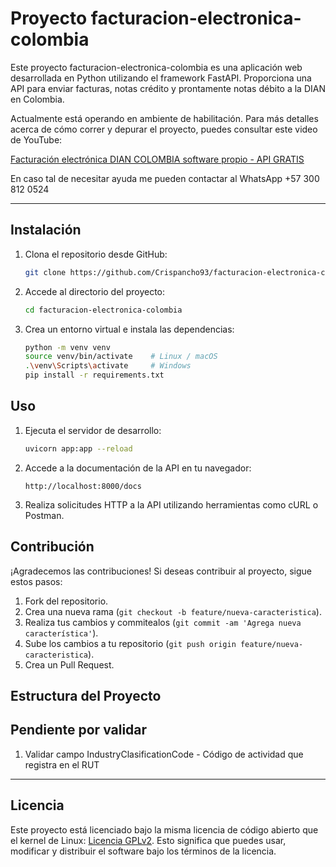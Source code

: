 # Proyecto facturacion-electronica-colombia

Este proyecto facturacion-electronica-colombia es una aplicación web desarrollada en Python utilizando el framework FastAPI. Proporciona una API para enviar facturas, notas crédito y prontamente notas débito a la DIAN en Colombia.

Actualmente está operando en ambiente de habilitación. Para más detalles acerca de cómo correr y depurar el proyecto, puedes consultar este video de YouTube:

[Facturación electrónica DIAN COLOMBIA software propio - API GRATIS](https://youtu.be/EaDoYikq-DI?si=W-lIRWI1gwBewll2)

En caso tal de necesitar ayuda me pueden contactar al WhatsApp +57 300 812 0524

---

## Instalación

1. Clona el repositorio desde GitHub:

    ```bash
    git clone https://github.com/Crispancho93/facturacion-electronica-colombia.git
    ```

2. Accede al directorio del proyecto:

    ```bash
    cd facturacion-electronica-colombia
    ```

3. Crea un entorno virtual e instala las dependencias:

    ```bash
    python -m venv venv
    source venv/bin/activate    # Linux / macOS
    .\venv\Scripts\activate     # Windows
    pip install -r requirements.txt
    ```

## Uso

1. Ejecuta el servidor de desarrollo:

    ```bash
    uvicorn app:app --reload
    ```

2. Accede a la documentación de la API en tu navegador:

    ```
    http://localhost:8000/docs
    ```

3. Realiza solicitudes HTTP a la API utilizando herramientas como cURL o Postman.

## Contribución

¡Agradecemos las contribuciones! Si deseas contribuir al proyecto, sigue estos pasos:

1. Fork del repositorio.
2. Crea una nueva rama (`git checkout -b feature/nueva-caracteristica`).
3. Realiza tus cambios y commitealos (`git commit -am 'Agrega nueva característica'`).
4. Sube los cambios a tu repositorio (`git push origin feature/nueva-caracteristica`).
5. Crea un Pull Request.

## Estructura del Proyecto

## Pendiente por validar
1. Validar campo IndustryClasificationCode - Código de actividad que registra en el RUT

---

## Licencia

Este proyecto está licenciado bajo la misma licencia de código abierto que el kernel de Linux: [Licencia GPLv2](https://www.gnu.org/licenses/old-licenses/gpl-2.0.html). Esto significa que puedes usar, modificar y distribuir el software bajo los términos de la licencia.
